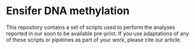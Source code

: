 # Ensifer DNA methylation

This repository contains a set of scripts used to perform the analyses reported in our soon to be available pre-print. If you use adaptations of any of these scripts or pipelines as part of your work, please cite our article.
